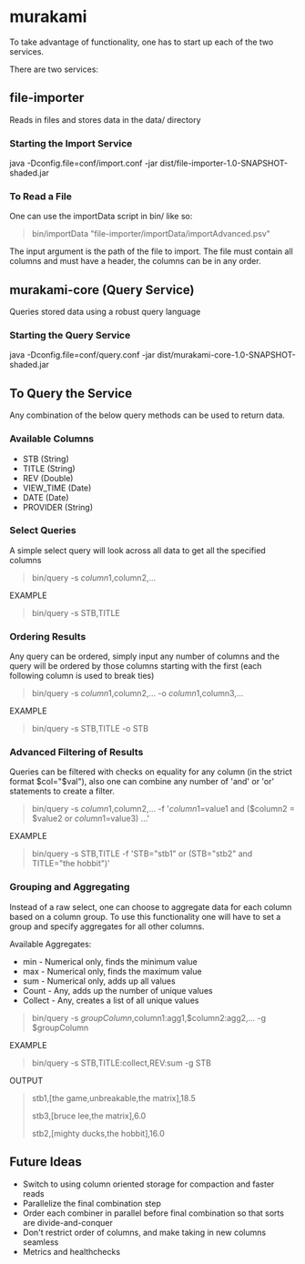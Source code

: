 # murakami
To take advantage of functionality, one has to start up each of the
two services.

There are two services:
## file-importer
Reads in files and stores data in the data/ directory

### Starting the Import Service
java -Dconfig.file=conf/import.conf -jar dist/file-importer-1.0-SNAPSHOT-shaded.jar

### To Read a File
One can use the importData script in bin/ like so:
> bin/importData "file-importer/importData/importAdvanced.psv"

The input argument is the path of the file to import. The file must contain
all columns and must have a header, the columns can be in any order.

## murakami-core (Query Service)
Queries stored data using a robust query language

### Starting the Query Service
java -Dconfig.file=conf/query.conf -jar dist/murakami-core-1.0-SNAPSHOT-shaded.jar

## To Query the Service
Any combination of the below query methods can be used to return data.

### Available Columns
* STB (String)
* TITLE (String)
* REV (Double)
* VIEW_TIME (Date)
* DATE (Date)
* PROVIDER (String)

### Select Queries
A simple select query will look across all data to get all the specified columns
> bin/query -s $column1,$column2,...

EXAMPLE
> bin/query -s STB,TITLE

### Ordering Results
Any query can be ordered, simply input any number of columns and the query
will be ordered by those columns starting with the first (each following
column is used to break ties)
> bin/query -s $column1,$column2,... -o $column1,$column3,...

EXAMPLE
> bin/query -s STB,TITLE -o STB

### Advanced Filtering of Results
Queries can be filtered with checks on equality for any column (in the strict format $col="$val"),
also one can combine any number of 'and' or 'or' statements to create a filter.
> bin/query -s $column1,$column2,... -f '$column1=$value1 and ($column2 = $value2 or $column1=$value3) ...'

EXAMPLE
> bin/query -s STB,TITLE -f 'STB="stb1" or (STB="stb2" and TITLE="the hobbit")'

### Grouping and Aggregating
Instead of a raw select, one can choose to aggregate data for each column based on a column
group. To use this functionality one will have to set a group and specify aggregates for
all other columns.

Available Aggregates:
* min - Numerical only, finds the minimum value
* max - Numerical only, finds the maximum value
* sum - Numerical only, adds up all values
* Count - Any, adds up the number of unique values
* Collect - Any, creates a list of all unique values

> bin/query -s $groupColumn,$column1:agg1,$column2:agg2,... -g $groupColumn

EXAMPLE
>  bin/query -s STB,TITLE:collect,REV:sum -g STB

OUTPUT
>stb1,[the game,unbreakable,the matrix],18.5
>
>stb3,[bruce lee,the matrix],6.0
>
>stb2,[mighty ducks,the hobbit],16.0

## Future Ideas
* Switch to using column oriented storage for compaction and faster reads
* Parallelize the final combination step
* Order each combiner in parallel before final combination so that sorts are divide-and-conquer
* Don't restrict order of columns, and make taking in new columns seamless
* Metrics and healthchecks

